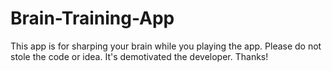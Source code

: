 # Brain-Training-App

This app is for sharping your brain while you playing the app. Please do not stole the code or idea. It's demotivated the developer. Thanks!
